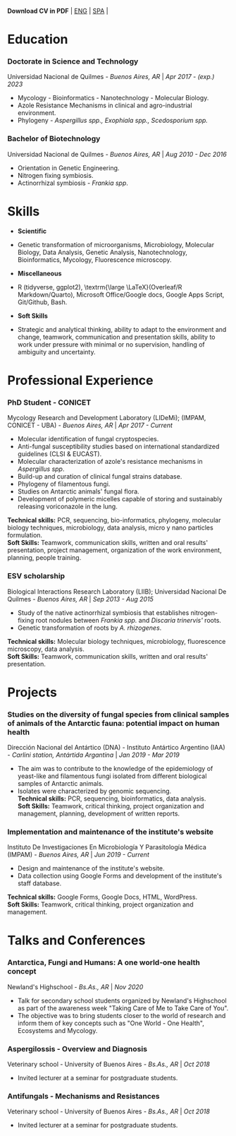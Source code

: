 **Download CV in PDF** | [ENG](https://github.com/tomas-brito-devoto/CV/raw/gh-pages/20230410_CV_BritoDevoto-ENG.pdf) | [SPA](https://github.com/tomas-brito-devoto/CV/raw/gh-pages/20230410_CV_BritoDevoto-SPA.pdf) | <br>

# Education

### **Doctorate in Science and Technology** <br> 
Universidad Nacional de Quilmes - *Buenos Aires, AR* | *Apr 2017 - (exp.) 2023*

-   Mycology - Bioinformatics - Nanotechnology - Molecular Biology.
-   Azole Resistance Mechanisms in clinical and agro-industrial environment.
-   Phylogeny - *Aspergillus spp., Exophiala spp., Scedosporium spp.*

### **Bachelor of Biotechnology** <br> 
Universidad Nacional de Quilmes - *Buenos Aires, AR* | *Aug 2010 - Dec 2016*

-   Orientation in Genetic Engineering.
-   Nitrogen fixing symbiosis.
-   Actinorrhizal symbiosis - *Frankia spp*.

# Skills

-   **Scientific**
   -    Genetic transformation of microorganisms, Microbiology, Molecular Biology, Data Analysis, Genetic Analysis, Nanotechnology, Bioinformatics, Mycology, Fluorescence microscopy.

-   **Miscellaneous**
   -    R (tidyverse, ggplot2), \textrm{\large \LaTeX}(Overleaf/R Markdown/Quarto), Microsoft Office/Google docs, Google Apps Script, Git/Github, Bash.

-   **Soft Skills**
   -    Strategic and analytical thinking, ability to adapt to the environment and change, teamwork, communication and presentation skills, ability to work under pressure with minimal or no supervision, handling of ambiguity and uncertainty.

# Professional Experience

### **PhD Student - CONICET** <br>
Mycology Research and Development Laboratory (LIDeMi); (IMPAM, CONICET - UBA) - *Buenos Aires, AR* | *Apr 2017 - Current*

-   Molecular identification of fungal cryptospecies.
-   Anti-fungal susceptibility studies based on international standardized guidelines (CLSI \& EUCAST).
-   Molecular characterization of azole's resistance mechanisms in *Aspergillus spp*.
-   Build-up and curation of clinical fungal strains database.
-   Phylogeny of filamentous fungi.
-   Studies on Antarctic animals' fungal flora.
-   Development of polymeric micelles capable of storing and sustainably releasing voriconazole in the lung.<br> 

**Technical skills:** PCR, sequencing, bio-informatics, phylogeny, molecular biology techniques, microbiology, data analysis, micro y nano particles formulation.<br>
**Soft Skills:** Teamwork, communication skills, written and oral results' presentation, project management, organization of the work environment, planning, people training.

### **ESV scholarship** <br>
Biological Interactions Research Laboratory (LIIB); Universidad Nacional De Quilmes - *Buenos Aires, AR* | *Sep 2013 - Aug 2015*

-   Study of the native actinorrhizal symbiosis that establishes nitrogen-fixing root nodules between *Frankia spp.* and *Discaria trinervis'* roots.
-   Genetic transformation of roots by *A. rhizogenes*. <br>

**Technical skills:** Molecular biology techniques, microbiology, fluorescence microscopy, data analysis. <br>
**Soft Skills:** Teamwork, communication skills, written and oral results' presentation.
 
# Projects

### **Studies on the diversity of fungal species from clinical samples of animals of the Antarctic fauna: potential impact on human health** <br>
Dirección Nacional del Antártico (DNA) - Instituto Antártico Argentino (IAA) - *Carlini station, Antártida Argantina* | *Jan 2019 - Mar 2019*

-   The aim was to contribute to the knowledge of the epidemiology of yeast-like and filamentous fungi isolated from different biological samples of Antarctic animals.
-   Isolates were characterized by genomic sequencing. <br>
**Technical skills:** PCR, sequencing, bioinformatics, data analysis. <br>
**Soft Skills:** Teamwork, critical thinking, project organization and management, planning, development of written reports. 

### **Implementation and maintenance of the institute's website** <br>
Instituto De Investigaciones En Microbiología Y Parasitología Médica (IMPAM) - *Buenos Aires, AR* | *Jun 2019 - Current*

-   Design and maintenance of the institute's website. 
-   Data collection using Google Forms and development of the institute's staff database. <br>

**Technical skills:** Google Forms, Google Docs, HTML, WordPress. <br>
**Soft Skills:** Teamwork, critical thinking, project organization and management.

# Talks and Conferences

### **Antarctica, Fungi and Humans: A one world-one health concept**<br>
Newland's Highschool - *Bs.As., AR* | *Nov 2020*

-   Talk for secondary school students organized by Newland's Highschool as part of the awareness week "Taking Care of Me to Take Care of You".
-   The objective was to bring students closer to the world of research and inform them of key concepts such as "One World - One Health", Ecosystems and Mycology.

### **Aspergilossis - Overview and Diagnosis** <br>
Veterinary school - University of Buenos Aires - *Bs.As., AR* | *Oct 2018* <br>
-   Invited lecturer at a seminar for postgraduate students.

### **Antifungals - Mechanisms and Resistances** <br>
Veterinary school - University of Buenos Aires - *Bs.As., AR* | *Oct 2018* <br>
-   Invited lecturer at a seminar for postgraduate students.















